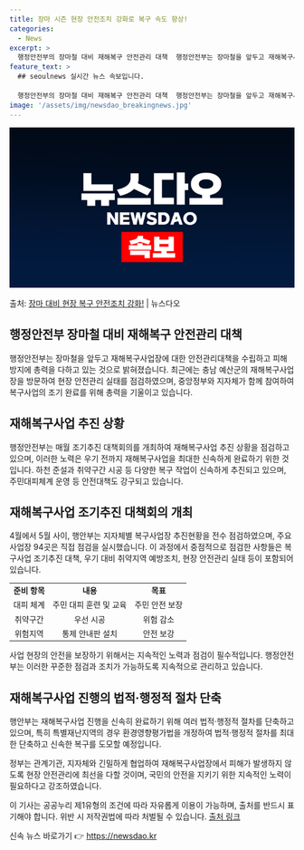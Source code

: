 ```yaml
---
title: 장마 시즌 현장 안전조치 강화로 복구 속도 향상!
categories:
  - News
excerpt: >
  행정안전부의 장마철 대비 재해복구 안전관리 대책  행정안전부는 장마철을 앞두고 재해복구사업장에 대한 안전관리…
feature_text: >
  ## seoulnews 실시간 뉴스 속보입니다.

  행정안전부의 장마철 대비 재해복구 안전관리 대책  행정안전부는 장마철을 앞두고 재해복구사업장에 대한 안전관리…
image: '/assets/img/newsdao_breakingnews.jpg'
---
```


![뉴스다오 속보](/assets/img/newsdao_breakingnews.jpg)

<p>출처: <a href="https://newsdao.kr/4375" rel="dofollow">장마 대비 현장 복구 안전조치 강화!</a> | 뉴스다오</p>

<h2 data-ke-size="size26">행정안전부 장마철 대비 재해복구 안전관리 대책</h2>
<p data-ke-size="size16">행정안전부는 장마철을 앞두고 재해복구사업장에 대한 안전관리대책을 수립하고 피해 방지에 총력을 다하고 있는 것으로 밝혀졌습니다. 최근에는 충남 예산군의 재해복구사업장을 방문하여 현장 안전관리 실태를 점검하였으며, 중앙정부와 지자체가 함께 참여하여 복구사업의 조기 완료를 위해 총력을 기울이고 있습니다.</p>

<h2 data-ke-size="size26">재해복구사업 추진 상황</h2>
<p data-ke-size="size16">행정안전부는 매월 조기추진 대책회의를 개최하여 재해복구사업 추진 상황을 점검하고 있으며, 이러한 노력은 우기 전까지 재해복구사업을 최대한 신속하게 완료하기 위한 것입니다. 하천 준설과 취약구간 시공 등 다양한 복구 작업이 신속하게 추진되고 있으며, 주민대피체계 운영 등 안전대책도 강구되고 있습니다.</p>

<h2 data-ke-size="size26">재해복구사업 조기추진 대책회의 개최</h2>
<p data-ke-size="size16">4월에서 5월 사이, 행안부는 지자체별 복구사업장 추진현황을 전수 점검하였으며, 주요 사업장 94곳은 직접 점검을 실시했습니다. 이 과정에서 중점적으로 점검한 사항들은 복구사업 조기추진 대책, 우기 대비 취약지역 예방조치, 현장 안전관리 실태 등이 포함되어 있습니다.</p>

<table>
  <tr>
    <td style="text-align: center; height: 17px;"><b>준비 항목</b></td>
    <td style="text-align: center; height: 17px;"><b>내용</b></td>
    <td style="text-align: center; height: 17px;"><b>목표</b></td>
  </tr>
  <tr>
    <td style="text-align: center; height: 17px;">대피 체계</td>
    <td style="text-align: center; height: 17px;">주민 대피 훈련 및 교육</td>
    <td style="text-align: center; height: 17px;">주민 안전 보장</td>
  </tr>
  <tr>
    <td style="text-align: center; height: 17px;">취약구간</td>
    <td style="text-align: center; height: 17px;">우선 시공</td>
    <td style="text-align: center; height: 17px;">위험 감소</td>
  </tr>
  <tr>
    <td style="text-align: center; height: 17px;">위험지역</td>
    <td style="text-align: center; height: 17px;">통제 안내판 설치</td>
    <td style="text-align: center; height: 17px;">안전 보강</td>
  </tr>
</table>

<p data-ke-size="size16">사업 현장의 안전을 보장하기 위해서는 지속적인 노력과 점검이 필수적입니다. 행정안전부는 이러한 꾸준한 점검과 조치가 가능하도록 지속적으로 관리하고 있습니다.</p>

<h2 data-ke-size="size26">재해복구사업 진행의 법적·행정적 절차 단축</h2>
<p data-ke-size="size16">행안부는 재해복구사업 진행을 신속히 완료하기 위해 여러 법적·행정적 절차를 단축하고 있으며, 특히 특별재난지역의 경우 환경영향평가법을 개정하여 법적·행정적 절차를 최대한 단축하고 신속한 복구를 도모할 예정입니다.</p>

<p data-ke-size="size16">정부는 관계기관, 지자체와 긴밀하게 협업하여 재해복구사업장에서 피해가 발생하지 않도록 현장 안전관리에 최선을 다할 것이며, 국민의 안전을 지키기 위한 지속적인 노력이 필요하다고 강조하였습니다.</p>

<p data-ke-size="size16">이 기사는 공공누리 제1유형의 조건에 따라 자유롭게 이용이 가능하며, 출처를 반드시 표기해야 합니다. 위반 시 저작권법에 따라 처벌될 수 있습니다. <a href="https://newsdao.kr/4375">출처 링크</a></p> 

신속 뉴스 바로가기 👉 <a href="https://newsdao.kr" rel="dofollow">https://newsdao.kr</a>


